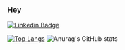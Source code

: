 ### Hey

[![Linkedin Badge](https://img.shields.io/badge/-LinkedIn-blue?style=flat-square&logo=Linkedin&logoColor=white&link=https://www.linkedin.com/in/heitor-carneiro/)](https://www.linkedin.com/in/heitor-carneiro/) 

[![Top Langs](https://github-readme-stats.vercel.app/api/top-langs/?username=heitorc1&layout=compact)](https://github.com/heitorc1/github-readme-stats)
 ![Anurag's GitHub stats](https://github-readme-stats.vercel.app/api?username=heitorc1&hide=contribs,prs&count_private=true) 

